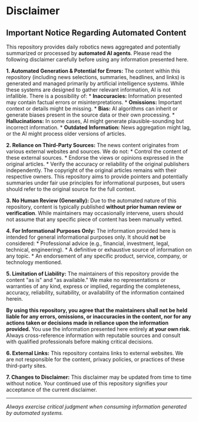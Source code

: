 # Disclaimer

## Important Notice Regarding Automated Content

This repository provides daily robotics news aggregated and potentially summarized or processed by **automated AI agents**. Please read the following disclaimer carefully before using any information presented here.

**1. Automated Generation & Potential for Errors:**
The content within this repository (including news selections, summaries, headlines, and links) is generated and managed primarily by artificial intelligence systems. While these systems are designed to gather relevant information, AI is not infallible. There is a possibility of:
    *   **Inaccuracies:** Information presented may contain factual errors or misinterpretations.
    *   **Omissions:** Important context or details might be missing.
    *   **Bias:** AI algorithms can inherit or generate biases present in the source data or their own processing.
    *   **Hallucinations:** In some cases, AI might generate plausible-sounding but incorrect information.
    *   **Outdated Information:** News aggregation might lag, or the AI might process older versions of articles.

**2. Reliance on Third-Party Sources:**
The news content originates from various external websites and sources. We do not:
    *   Control the content of these external sources.
    *   Endorse the views or opinions expressed in the original articles.
    *   Verify the accuracy or reliability of the original publishers independently.
The copyright of the original articles remains with their respective owners. This repository aims to provide pointers and potentially summaries under fair use principles for informational purposes, but users should refer to the original source for the full context.

**3. No Human Review (Generally):**
Due to the automated nature of this repository, content is typically published **without prior human review or verification**. While maintainers may occasionally intervene, users should not assume that any specific piece of content has been manually vetted.

**4. For Informational Purposes Only:**
The information provided here is intended for general informational purposes only. It should **not** be considered:
    *   Professional advice (e.g., financial, investment, legal, technical, engineering).
    *   A definitive or exhaustive source of information on any topic.
    *   An endorsement of any specific product, service, company, or technology mentioned.

**5. Limitation of Liability:**
The maintainers of this repository provide the content "as is" and "as available." We make no representations or warranties of any kind, express or implied, regarding the completeness, accuracy, reliability, suitability, or availability of the information contained herein.

**By using this repository, you agree that the maintainers shall not be held liable for any errors, omissions, or inaccuracies in the content, nor for any actions taken or decisions made in reliance upon the information provided.** You use the information presented here entirely **at your own risk**. Always cross-reference information with reputable sources and consult with qualified professionals before making critical decisions.

**6. External Links:**
This repository contains links to external websites. We are not responsible for the content, privacy policies, or practices of these third-party sites.

**7. Changes to Disclaimer:**
This disclaimer may be updated from time to time without notice. Your continued use of this repository signifies your acceptance of the current disclaimer.

---

*Always exercise critical judgment when consuming information generated by automated systems.*
